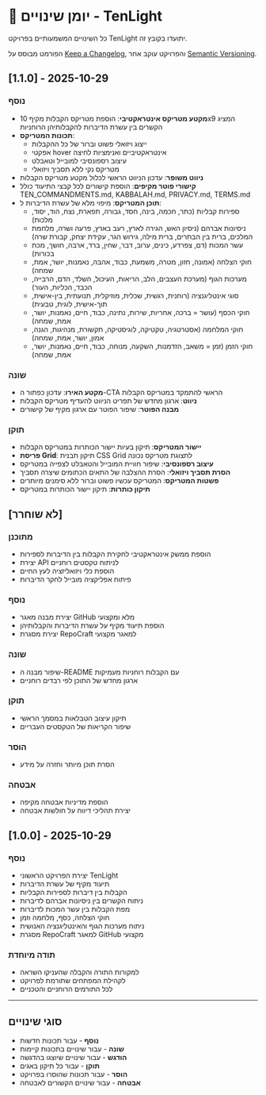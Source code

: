 # 📜 יומן שינויים - TenLight

כל השינויים המשמעותיים בפרויקט TenLight יתועדו בקובץ זה.

הפורמט מבוסס על [Keep a Changelog](https://keepachangelog.com/he/1.0.0/),
והפרויקט עוקב אחר [Semantic Versioning](https://semver.org/lang/he/).

## [1.1.0] - 2025-10-29

### נוסף

- **מקטע מטריקס אינטראקטיבי**: הוספת מטריקס הקבלות מקיף 10x9 המציג הקשרים בין עשרת הדיברות להקבלותיהן הרוחניות
- **תכונות המטריקס**:
  - ייצוג ויזואלי פשוט וברור של כל ההקבלות
  - אפקטי hover אינטראקטיביים ואנימציות לחיצה
  - עיצוב רספונסיבי למובייל וטאבלט
  - מטריקס נקי ללא תסביך ויזואלי
- **ניווט משופר**: עדכון הניווט הראשי לכלול מקטע מטריקס הקבלות
- **קישורי פוטר מקיפים**: הוספת קישורים לכל קבצי התיעוד כולל TEN_COMMANDMENTS.md, KABBALAH.md, PRIVACY.md, TERMS.md
- **תוכן המטריקס**: מיפוי מלא של עשרת הדיברות ל:
  - ספירות קבליות (כתר, חכמה, בינה, חסד, גבורה, תפארת, נצח, הוד, יסוד, מלכות)
  - ניסיונות אברהם (ניסיון האש, הגירה לארץ, רעב בארץ, פרעה ושרה, מלחמת המלכים, ברית בין הבתרים, ברית מילה, גירוש הגר, עקידת יצחק, קבורת שרה)
  - עשר המכות (דם, צפרדע, כינים, ערוב, דבר, שחין, ברד, ארבה, חושך, מכת בכורות)
  - חוקי הצלחה (אמונה, חזון, מטרה, משמעת, כבוד, אהבה, נאמנות, יושר, אמת, שמחה)
  - מערכות הגוף (מערכת העצבים, הלב, הריאות, העיכול, השלד, הדם, הרבייה, הכבד, הכליות, העור)
  - סוגי אינטליגנציה (רוחנית, רגשית, שכלית, מוזיקלית, תנועתית, בין-אישית, תוך-אישית, לוגית, טבעית)
  - חוקי הכסף (עושר = ברכה, אחריות, שירות, נתינה, כבוד, חיים, נאמנות, יושר, אמת, שמחה)
  - חוקי המלחמה (אסטרטגיה, טקטיקה, לוגיסטיקה, תקשורת, מנהיגות, הגנה, אמון, יושר, אמת, שמחה)
  - חוקי הזמן (זמן = משאב, הזדמנות, השקעה, מנוחה, כבוד, חיים, נאמנות, יושר, אמת, שמחה)

### שונה

- **מקטע האירו**: עדכון כפתור ה-CTA הראשי להתמקד במטריקס הקבלות
- **ניווט**: ארגון מחדש של תפריט הניווט להעדיף מטריקס הקבלות
- **מבנה הפוטר**: שיפור הפוטר עם ארגון מקיף של קישורים

### תוקן

- **יישור המטריקס**: תיקון בעיות יישור הכותרות במטריקס הקבלות
- **פריסת Grid**: תיקון תבנית CSS Grid לתצוגת מטריקס נכונה
- **עיצוב רספונסיבי**: שיפור חוויית המובייל והטאבלט לצפייה במטריקס
- **הסרת תסביך ויזואלי**: הסרת ההצלבה של התאים הכתומים שיצרה תסביך
- **פשטות המטריקס**: המטריקס עכשיו פשוט וברור ללא סימנים מיותרים
- **תיקון כותרות**: תיקון יישור הכותרות במטריקס

## [לא שוחרר]

### מתוכנן

- הוספת ממשק אינטראקטיבי לחקירת הקבלות בין הדיברות לספירות
- יצירת API לניתוח טקסטים רוחניים
- הוספת כלי ויזואליזציה לעץ החיים
- פיתוח אפליקציה מובייל לחקר הדיברות

### נוסף

- יצירת מבנה מאגר GitHub מלא ומקצועי
- הוספת תיעוד מקיף על עשרת הדיברות והקבלותיהן
- יצירת מסגרת RepoCraft למאגר מקצועי

### שונה

- שיפור מבנה ה-README עם הקבלות רוחניות מעמיקות
- ארגון מחדש של התוכן לפי רבדים רוחניים

### תוקן

- תיקון עיצוב הטבלאות במסמך הראשי
- שיפור הקריאות של הטקסטים העבריים

### הוסר

- הסרת תוכן מיותר וחזרה על מידע

### אבטחה

- הוספת מדיניות אבטחה מקיפה
- יצירת תהליכי דיווח על חולשות אבטחה

## [1.0.0] - 2025-10-29

### נוסף

- יצירת הפרויקט הראשוני TenLight
- תיעוד מקיף של עשרת הדיברות
- הקבלות בין דיברות לספירות הקבליות
- ניתוח הקשרים בין ניסיונות אברהם לדיברות
- מפת הקבלות בין עשר המכות לדיברות
- חוקי הצלחה, כסף, מלחמה וזמן
- ניתוח מערכות הגוף והאינטליגנציה האנושית
- מסגרת RepoCraft למאגר GitHub מקצועי

### תודה מיוחדת

- למקורות התורה והקבלה שהעניקו השראה
- לקהילת המפתחים שתורמת לפרויקט
- לכל התורמים הרוחניים והטכניים

---

## סוגי שינויים

- **נוסף** - עבור תכונות חדשות
- **שונה** - עבור שינויים בתכונות קיימות  
- **הודגש** - עבור שינויים שיוצגו בהדגשה
- **תוקן** - עבור כל תיקון באגים
- **הוסר** - עבור תכונות שהוסרו בפרויקט
- **אבטחה** - עבור שינויים הקשורים לאבטחה
